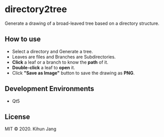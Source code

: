 # directory2tree

Generate a drawing of a broad-leaved tree based on a directory structure.

## How to use
- Select a directory and Generate a tree.
- Leaves are files and Branches are Subdirectories.
- **Click** a leaf or a branch to know the **path** of it.
- **Double-click** a leaf to **open** it.
- Click **"Save as Image"** button to save the drawing as **PNG**.

## Development Environments
- Qt5

## License
MIT © 2020. Kihun Jang
